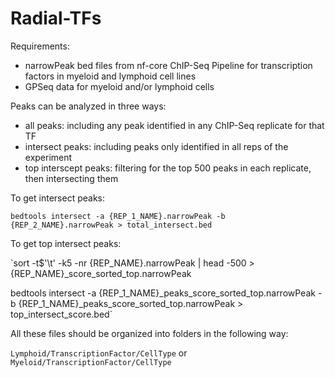 # Radial-TFs

Requirements: 
- narrowPeak bed files from nf-core ChIP-Seq Pipeline for transcription factors in myeloid and lymphoid cell lines
- GPSeq data for myeloid and/or lymphoid cells

Peaks can be analyzed in three ways: 
- all peaks: including any peak identified in any ChIP-Seq replicate for that TF
- intersect peaks: including peaks only identified in all reps of the experiment
- top interscept peaks: filtering for the top 500 peaks in each replicate, then intersecting them

To get intersect peaks: 

`bedtools intersect -a {REP_1_NAME}.narrowPeak -b {REP_2_NAME}.narrowPeak > total_intersect.bed`

To get top intersect peaks: 

`sort -t$'\t' -k5 -nr {REP_NAME}.narrowPeak | head -500 > {REP_NAME}_score_sorted_top.narrowPeak 

bedtools intersect -a {REP_1_NAME}_peaks_score_sorted_top.narrowPeak -b {REP_1_NAME}_peaks_score_sorted_top.narrowPeak > top_intersect_score.bed`


All these files should be organized into folders in the following way: 

`Lymphoid/TranscriptionFactor/CellType` or `Myeloid/TranscriptionFactor/CellType`

